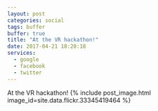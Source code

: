 ```yaml
---
layout: post
categories: social
tags: buffer
buffer: true
title: "At the VR hackathon!"
date: 2017-04-21 18:20:18
services: 
  - google
  - facebook
  - twitter
---
```

At the VR hackathon!
{% include post_image.html image_id=site.data.flickr.33345419464 %}

